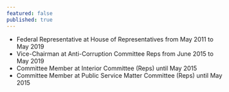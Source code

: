 ```yaml
---
featured: false
published: true
---
```

* Federal Representative at House of Representatives from May 2011 to May 2019
* Vice-Chairman at Anti-Corruption Committee Reps from June 2015 to May 2019
* Committee Member at Interior Committee (Reps) until May 2015
* Committee Member at Public Service Matter Committee (Reps) until May 2015

